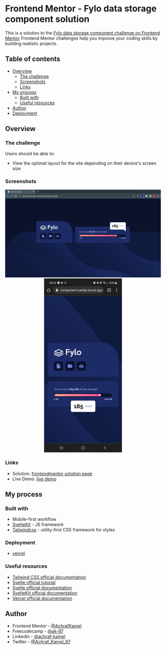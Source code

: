 # Frontend Mentor - Fylo data storage component solution

This is a solution to the [Fylo data storage component challenge on Frontend Mentor](https://www.frontendmentor.io/challenges/fylo-data-storage-component-1dZPRbV5n)
Frontend Mentor challenges help you improve your coding skills by building realistic projects.

## Table of contents

- [Overview](#overview)
  - [The challenge](#the-challenge)
  - [Screenshots](#screenshot)
  - [Links](#links)
- [My process](#my-process)
  - [Built with](#built-with)
  <!-- - [What I learned](#what-i-learned)
  - [Continued development](#continued-development) -->
  - [Useful resources](#useful-resources)
- [Author](#author)
- [Deployment](#Deployment)

## Overview

### The challenge

Users should be able to:

- View the optimal layout for the site depending on their device's screen size

### Screenshots

![](./static/screenshot-desktop.png)
<img src="./static/Screenshot_mobile.jpg" style="width: 50%; margin: auto; display: block;">

### Links

- Solution: [frontendmentor solution page](https://www.frontendmentor.io/solutions/fylo-data-storage-component-using-sveltekit-and-tailwindcss-BkHFJAJE5)
- Live Demo: [live demo](https://fylo-data-storage-component-achrafkamel.vercel.app/)

## My process

### Built with

- Mobile-first workflow
- [SvelteKit](https://kit.svelte.dev/) - JS framework
- [Tailwindcss](https://tailwindcss.com/) - utility-first CSS framework for styles

### Deployment

- [vercel](https://vercel.com)

### Useful resources

- [Tailwind CSS official documentation](https://tailwindcss.com/docs/guides/sveltekit)
- [Svelte official tutorial](https://svelte.dev/tutorial/basics)
- [Svelte official documentation](https://svelte.dev/docs)
- [SvelteKit official documentation](https://kit.svelte.dev/docs/introduction)
- [Vercel official documentation](https://vercel.com/docs)


## Author

<!-- - Website - [Achraf Kamel](https://dev.AK-97.me) -->
- Frontend Mentor - [@AchrafKamel](https://www.frontendmentor.io/profile/AchrafKamel)
- Freecodecamp - [@ak-97](https://www.freecodecamp.org/ak-97)
- Linkedin - [@achraf-kamel](https://www.linkedin.com/in/achraf-kamel/)
- Twitter - [@Achraf_Kamel_97](https://twitter.com/Achraf_Kamel_97)